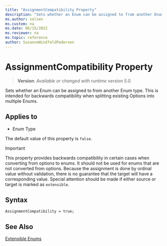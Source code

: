 ```yaml
---
title: "AssignmentCompatibility Property"
description: "Sets whether an Enum can be assigned to from another Enum type."
ms.author: solsen
ms.custom: na
ms.date: 06/15/2022
ms.reviewer: na
ms.topic: reference
author: SusanneWindfeldPedersen
---
```

[//]: # (START>DO_NOT_EDIT)
[//]: # (IMPORTANT:Do not edit any of the content between here and the END>DO_NOT_EDIT.)
[//]: # (Any modifications should be made in the .xml files in the ModernDev repo.)
# AssignmentCompatibility Property
> **Version**: _Available or changed with runtime version 5.0._

Sets whether an Enum can be assigned to from another Enum type. This is intended for backwards compatibility when splitting existing Options into multiple Enums.

## Applies to
-   Enum Type

[//]: # (IMPORTANT: END>DO_NOT_EDIT)

The default value of this property is `false`.

> [!IMPORTANT]  
> This property provides backwards compatibility in certain cases when converting from options to enums. It should not be used for enums that are not converted from options. 
> Because the assignment is done by ordinal value without validation, there is no guarantee that the target will have a corresponding value. Special attention should be made if either source or target is marked as `extensible`.


## Syntax

```AL
AssignmentCompatibility = true;
```


## See Also
[Extensible Enums](../devenv-extensible-enums.md)  